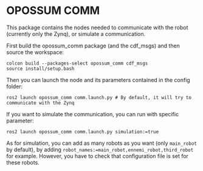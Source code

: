 # OPOSSUM COMM

This package contains the nodes needed to communicate with the robot (currently only the Zynq), or simulate a communication.

First build the opossum_comm package (and the cdf_msgs) and then source the workspace:

```
colcon build --packages-select opossum_comm cdf_msgs
source install/setup.bash
```

Then you can launch the node and its parameters contained in the config folder:

```
ros2 launch opossum_comm comm.launch.py # By default, it will try to communicate with the Zynq
```

If you want to simulate the communication, you can run with specific parameter:

```
ros2 launch opossum_comm comm.launch.py simulation:=true
```

As for simulation, you can add as many robots as you want (only `main_robot` by default), by adding `robot_names:=main_robot,ennemi_robot,third_robot` for example. However, you have to check that configuration file is set for these robots.
